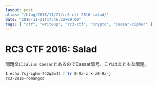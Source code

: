 ```yaml
---
layout: post
alias: "/blog/2016/11/21/rc3-ctf-2016-salad/"
date: "2016-11-21T17:46:32+09:00"
tags: [ "ctf", "writeup", "rc3-ctf", "crypto", "caesar-cipher" ]
---
```


# RC3 CTF 2016: Salad

問題文に`Julius Caesar`とあるのでCaesar暗号。これはまともな問題。

``` sh
$ echo 7sj-ighm-742q3w4t | tr 0-9a-z k-z0-9a-j
rc3-2016-romangod
```
